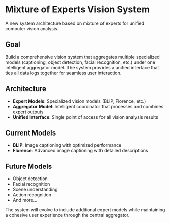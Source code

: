 # Mixture of Experts Vision System

A new system architecture based on mixture of experts for unified computer
vision analysis.

## Goal

Build a comprehensive vision system that aggregates multiple specialized models
(captioning, object detection, facial recognition, etc.) under one intelligent
aggregator model. The system provides a unified interface that ties all data
logs together for seamless user interaction.

## Architecture

- **Expert Models**: Specialized vision models (BLIP, Florence, etc.)
- **Aggregator Model**: Intelligent coordinator that processes and combines
  expert outputs
- **Unified Interface**: Single point of access for all vision analysis results

## Current Models

- **BLIP**: Image captioning with optimized performance
- **Florence**: Advanced image captioning with detailed descriptions

## Future Models

- Object detection
- Facial recognition
- Scene understanding
- Action recognition
- And more...

The system will evolve to include additional expert models while maintaining a
cohesive user experience through the central aggregator.

